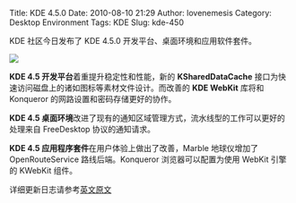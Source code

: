 Title: KDE 4.5.0
Date: 2010-08-10 21:29
Author: lovenemesis
Category: Desktop Environment
Tags: KDE
Slug: kde-450

KDE 社区今日发布了 KDE 4.5.0 开发平台、桌面环境和应用软件套件。

[![](http://linuxtoy.org/img/2010/08/kde45-small.png)](http://linuxtoy.org/img/2010/08/kde45-small.png)

**KDE 4.5 开发平台**着重提升稳定性和性能，新的 **KSharedDataCache**
接口为快速访问磁盘上的诸如图标等素材文件设计。而改善的 **KDE WebKit**
库将和 Konqueror 的网路设置和密码存储更好的协作。

**KDE 4.5
桌面环境**改进了现有的通知区域管理方式，流水线型的工作可以更好的处理来自
FreeDesktop 协议的通知请求。

**KDE 4.5 应用程序套件**在用户体验上做出了改善，Marble 地球仪增加了
OpenRouteService 路线后端。Konqueror 浏览器可以配置为使用 WebKit 引擎的
KWebKit 组件。

详细更新日志请参考[英文原文](http://www.kde.org/announcements/4.5/)
